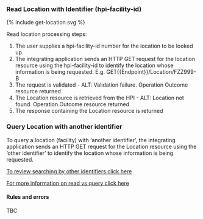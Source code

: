 

### Read Location with Identifier (hpi-facility-id)

<div>
{% include get-location.svg %}
</div>

Read location processing steps:
1. The user supplies a hpi-facility-id number for the location to be looked up.
2. The integrating application sends an HTTP GET request for the location resource using the hpi-facility-id to identify the location whose information is being requested. E.g. GET{{Endpoint}}/Location/FZZ999-B
3. The request is validated - ALT: Validation failure. Operation Outcome resource returned
4. The Location resource is retrieved from the HPI - ALT: Location not found. Operation Outcome resource returned
5. The response containing the Location resource is returned


### Query Location with another identifier

To query a location (facility) with ‘another identifier’, the integrating application sends an HTTP GET request for the Location resource using the ‘other identifier’
to identify the location whose information is being requested.

[To review searching by other identifiers click here](/searchLocation.html#other-search-criteria)

[For more information on read vs query click here](/general.html#read-resource-by-id)

#### Rules and errors
TBC
